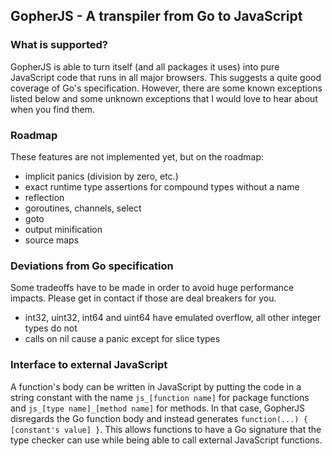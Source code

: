 GopherJS - A transpiler from Go to JavaScript
---------------------------------------------

### What is supported?
GopherJS is able to turn itself (and all packages it uses) into pure JavaScript code that runs in all major browsers. This suggests a quite good coverage of Go's specification. However, there are some known exceptions listed below and some unknown exceptions that I would love to hear about when you find them.

### Roadmap
These features are not implemented yet, but on the roadmap:

- implicit panics (division by zero, etc.)
- exact runtime type assertions for compound types without a name
- reflection
- goroutines, channels, select
- goto
- output minification
- source maps

### Deviations from Go specification
Some tradeoffs have to be made in order to avoid huge performance impacts. Please get in contact if those are deal breakers for you.

- int32, uint32, int64 and uint64 have emulated overflow, all other integer types do not
- calls on nil cause a panic except for slice types

### Interface to external JavaScript
A function's body can be written in JavaScript by putting the code in a string constant with the name `js_[function name]` for package functions and `js_[type name]_[method name]` for methods. In that case, GopherJS disregards the Go function body and instead generates `function(...) { [constant's value] }`. This allows functions to have a Go signature that the type checker can use while being able to call external JavaScript functions.
